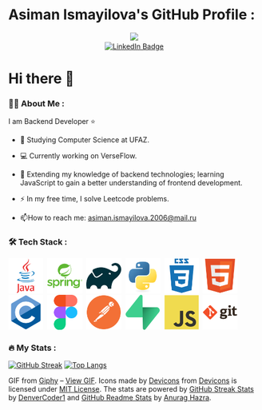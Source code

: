 # Asiman Ismayilova's GitHub Profile :
<div id="header" align="center">
  <img src="https://i.giphy.com/media/v1.Y2lkPTc5MGI3NjExYXAzOWlxNGJmeGNsaDd3dmF3dmwxNWhyZ2RvNWd5b3Z0eHZuZnB1biZlcD12MV9pbnRlcm5hbF9naWZfYnlfaWQmY3Q9Zw/L1R1tvI9svkIWwpVYr/giphy.gif" width="400"/>
</div>
<div id="badges" align="center">
  <a href="https://www.linkedin.com/in/asiman-ismayilova-3a5810290">
    <img src="https://img.shields.io/badge/LinkedIn-blue?style=for-the-badge&logo=linkedin&logoColor=white" alt="LinkedIn Badge"/>
  </a>
</div>

 <h1>
  Hi there 👋
</h1>

### :woman_technologist: About Me :
I am Backend Developer ⭐
- :telescope: Studying Computer Science at UFAZ.

- :computer: Currently working on VerseFlow.

- :seedling: Extending my knowledge of backend technologies; learning JavaScript to gain a better understanding of frontend development.

- :zap: In my free time, I solve Leetcode problems.

- :mailbox:How to reach me: asiman.ismayilova.2006@mail.ru

### :hammer_and_wrench: Tech Stack :
<div>
  <img src="https://github.com/devicons/devicon/blob/master/icons/java/java-original-wordmark.svg" title="Java" alt="Java" width="70" height="70"/>&nbsp;
  <img src="https://github.com/devicons/devicon/blob/master/icons/spring/spring-original-wordmark.svg" title="Spring" alt="Spring" width="70" height="70"/>&nbsp;
  <img src = "https://raw.githubusercontent.com/devicons/devicon/6910f0503efdd315c8f9b858234310c06e04d9c0/icons/gradle/gradle-original.svg" title="gradle" alt="gradle" width="70" height="70"/>&nbsp;
  <img src="https://raw.githubusercontent.com/devicons/devicon/6910f0503efdd315c8f9b858234310c06e04d9c0/icons/python/python-original.svg"  title="Python" alt="Python" width="70" height="70"/>&nbsp;
  <img src="https://github.com/devicons/devicon/blob/master/icons/css3/css3-plain-wordmark.svg"  title="CSS3" alt="CSS" width="70" height="70"/>&nbsp;
  <img src="https://github.com/devicons/devicon/blob/master/icons/html5/html5-original.svg" title="HTML5" alt="HTML" width="70" height="70"/>&nbsp;
  <img src="https://raw.githubusercontent.com/devicons/devicon/6910f0503efdd315c8f9b858234310c06e04d9c0/icons/c/c-original.svg" title="C" alt="C" width="70" height="70"/>&nbsp;
  <img src="https://raw.githubusercontent.com/devicons/devicon/6910f0503efdd315c8f9b858234310c06e04d9c0/icons/figma/figma-original.svg" title="figma" alt="Figma" width="70" height="70"/>&nbsp;
  <img src = "https://raw.githubusercontent.com/devicons/devicon/6910f0503efdd315c8f9b858234310c06e04d9c0/icons/postman/postman-original.svg" title ="postman" alt ="postman" width="70" height="70"/>&nbsp;
  <img src ="https://raw.githubusercontent.com/devicons/devicon/6910f0503efdd315c8f9b858234310c06e04d9c0/icons/supabase/supabase-original.svg"  title="supabase" alt="supabase" width="70" height="70"/>&nbsp;
    <img src="https://github.com/devicons/devicon/blob/master/icons/javascript/javascript-original.svg" title="JavaScript" alt="JavaScript" width="70" height="70"/>&nbsp;
  <img src="https://github.com/devicons/devicon/blob/master/icons/git/git-original-wordmark.svg" title="Git" **alt="Git" width="70" height="70"/>
</div>


### :fire: My Stats :
[![GitHub Streak](http://github-readme-streak-stats.herokuapp.com?user=hermione06&theme=dark&background=000000)](https://git.io/streak-stats)
[![Top Langs](https://github-readme-stats.vercel.app/api/top-langs/?username=hermione06&layout=compact&theme=vision-friendly-dark)](https://github.com/anuraghazra/github-readme-stats)

GIF from [Giphy](https://giphy.com) – [View GIF](https://i.giphy.com/media/v1.Y2lkPTc5MGI3NjExYXAzOWlxNGJmeGNsaDd3dmF3dmwxNWhyZ2RvNWd5b3Z0eHZuZnB1biZlcD12MV9pbnRlcm5hbF9naWZfYnlfaWQmY3Q9Zw/L1R1tvI9svkIWwpVYr/giphy.gif).
Icons made by [Devicons](https://github.com/devicons/devicon) from [Devicons](https://github.com/devicons/devicon) is licensed under [MIT License](https://github.com/devicons/devicon?tab=MIT-1-ov-file).
The stats are powered by [GitHub Streak Stats](https://github.com/DenverCoder1/github-readme-streak-stats) by [DenverCoder1](https://github.com/DenverCoder1) and [GitHub Readme Stats](https://github.com/anuraghazra/github-readme-stats) by [Anurag Hazra](https://github.com/anuraghazra).
